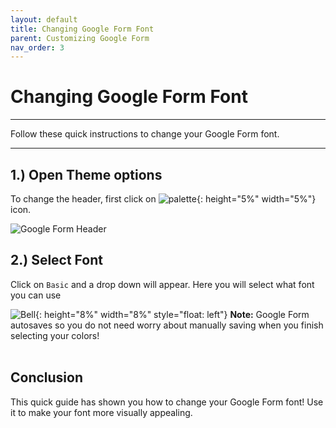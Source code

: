 ```yaml
---
layout: default
title: Changing Google Form Font
parent: Customizing Google Form
nav_order: 3
---
```


# Changing Google Form Font
---

Follow these quick instructions to change your Google Form font. 

---

## 1.) Open Theme options

To change the header, first click on ![palette](https://github.com/kevtrng/Google-Forms-Guide/blob/gh-pages/docs/images/icons/paint-palette.png?raw=true){: height="5%" width="5%"} icon.

   ![Google Form Header](https://github.com/kevtrng/Google-Forms-Guide/blob/gh-pages/docs/images/customizingForm/1_changing_header.png?raw=true)

## 2.) Select Font

Click on `Basic` and a drop down will appear. Here you will select what font you can use

![Bell](https://github.com/kevtrng/Google-Forms-Guide/blob/gh-pages/docs/images/icons/bell.png?raw=true){: height="8%" width="8%" style="float: left"}
**Note:** Google Form autosaves so you do not need worry about manually saving when you finish selecting your colors!
<br>
<br>

## Conclusion

This quick guide has shown you how to change your Google Form font! Use it to make your font more visually appealing.
